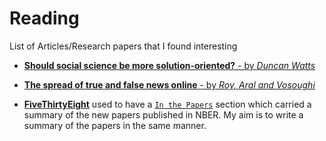 # Reading
List of Articles/Research papers that I found interesting


* [**Should social science be more solution-oriented?** - by *Duncan Watts*](https://www.nature.com/articles/s41562-016-0015)

* [**The spread of true and false news online** - by *Roy, Aral and Vosoughi*](http://science.sciencemag.org/content/359/6380/1146.full)
 
* [**FiveThirtyEight**](https://fivethirtyeight.com/) used to have a [`In the Papers`](https://fivethirtyeight.com/tag/in-the-papers/) section which carried a summary of the new papers published in NBER. My aim is to write a summary of the papers in the same manner.  



